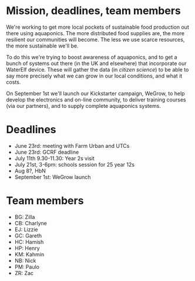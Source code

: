 Mission, deadlines, team members
===

We're working to get more local pockets of sustainable food production out
there using aquaponics. The more distributed food supplies are, the more
resilient our communities will become. The less we use scarce resources, the
more sustainable we'll be.

To do this we're trying to boost awareness of aquaponics, and to get a bunch
of systems out there (in the UK and elsewhere) that incorporate our WaterElf
device. These will gather the data (in _citizen science_) to be able to say
more precisely what we can grow in our local conditions, and what it costs.

On September 1st we'll launch our Kickstarter campaign, WeGrow, to help
develop the electronics and on-line community, to deliver training courses
(via our partners), and to supply complete aquaponics systems.

# Deadlines

- June 23rd: meeting with Farm Urban and UTCs
- June 23rd: GCRF deadline
- July 11th 9.30-11.30: Year 2s visit
- July 21st, 3-6pm: schools session for 25 year 12s
- Aug 8?, HbN
- September 1st: WeGrow launch

# Team members

- BG: Zilla
- CB: Charlyne
- EJ: Lizzie
- GC: Gareth
- HC: Hamish
- HP: Henry
- KM: Kahmin
- NB: Nick
- PM: Paulo
- ZR: Zac
